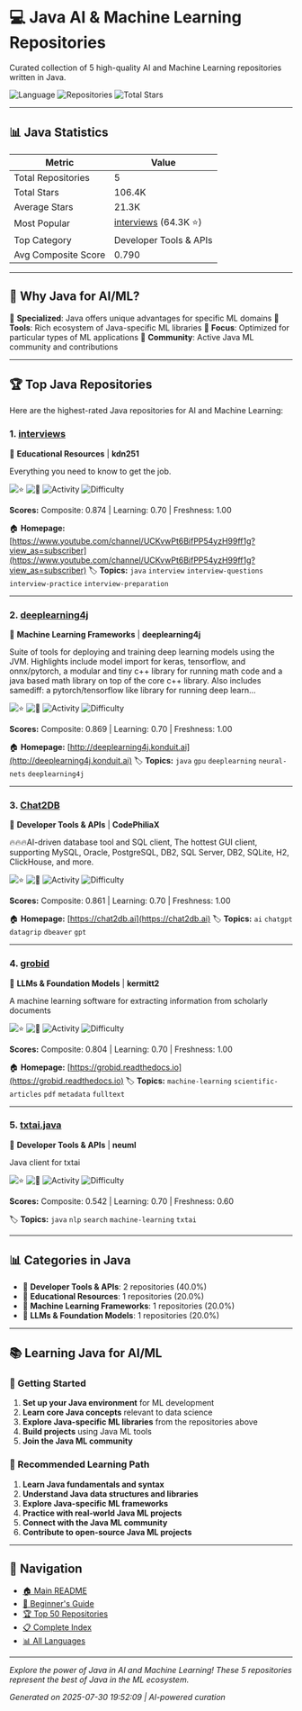 # 💻 Java AI & Machine Learning Repositories

Curated collection of 5 high-quality AI and Machine Learning repositories written in Java.

![Language](https://img.shields.io/badge/Language-Java-blue) ![Repositories](https://img.shields.io/badge/Repositories-5-green) ![Total Stars](https://img.shields.io/badge/Total%20Stars-106.4K-yellow)

---

## 📊 Java Statistics

| Metric | Value |
|--------|--------|
| Total Repositories | 5 |
| Total Stars | 106.4K |
| Average Stars | 21.3K |
| Most Popular | [interviews](https://github.com/kdn251/interviews) (64.3K ⭐) |
| Top Category | Developer Tools & APIs |
| Avg Composite Score | 0.790 |

---

## 🎯 Why Java for AI/ML?

💼 **Specialized**: Java offers unique advantages for specific ML domains
🔧 **Tools**: Rich ecosystem of Java-specific ML libraries
🎯 **Focus**: Optimized for particular types of ML applications
🌟 **Community**: Active Java ML community and contributions

---

## 🏆 Top Java Repositories

Here are the highest-rated Java repositories for AI and Machine Learning:

### 1. [interviews](https://github.com/kdn251/interviews)

🔧 **Educational Resources** | **kdn251**

Everything you need to know to get the job.

![⭐](https://img.shields.io/badge/%E2%AD%90-64.3K-yellow) ![🍴](https://img.shields.io/badge/%F0%9F%8D%B4-12.9K-blue) ![Activity](https://img.shields.io/badge/Activity-Very%20Active-brightgreen) ![Difficulty](https://img.shields.io/badge/Difficulty-Intermediate-yellow)

**Scores:** Composite: 0.874 | Learning: 0.70 | Freshness: 1.00

🏠 **Homepage:** [https://www.youtube.com/channel/UCKvwPt6BifPP54yzH99ff1g?view_as=subscriber](https://www.youtube.com/channel/UCKvwPt6BifPP54yzH99ff1g?view_as=subscriber)
🏷️ **Topics:** `java` `interview` `interview-questions` `interview-practice` `interview-preparation`

---

### 2. [deeplearning4j](https://github.com/deeplearning4j/deeplearning4j)

🔧 **Machine Learning Frameworks** | **deeplearning4j**

Suite of tools for deploying and training deep learning models using the JVM. Highlights include model import for keras, tensorflow, and onnx/pytorch, a modular and tiny c++ library for running math code and a java based math library on top of the core c++ library. Also includes samediff: a pytorch/tensorflow like library for running deep learn...

![⭐](https://img.shields.io/badge/%E2%AD%90-14.1K-yellow) ![🍴](https://img.shields.io/badge/%F0%9F%8D%B4-3.9K-blue) ![Activity](https://img.shields.io/badge/Activity-Very%20Active-brightgreen) ![Difficulty](https://img.shields.io/badge/Difficulty-Intermediate-yellow)

**Scores:** Composite: 0.869 | Learning: 0.70 | Freshness: 1.00

🏠 **Homepage:** [http://deeplearning4j.konduit.ai](http://deeplearning4j.konduit.ai)
🏷️ **Topics:** `java` `gpu` `deeplearning` `neural-nets` `deeplearning4j`

---

### 3. [Chat2DB](https://github.com/CodePhiliaX/Chat2DB)

🔧 **Developer Tools & APIs** | **CodePhiliaX**

🔥🔥🔥AI-driven database tool and SQL client, The hottest GUI client, supporting MySQL, Oracle, PostgreSQL, DB2, SQL Server, DB2, SQLite, H2, ClickHouse, and more.

![⭐](https://img.shields.io/badge/%E2%AD%90-23.8K-yellow) ![🍴](https://img.shields.io/badge/%F0%9F%8D%B4-2.6K-blue) ![Activity](https://img.shields.io/badge/Activity-Very%20Active-brightgreen) ![Difficulty](https://img.shields.io/badge/Difficulty-Intermediate-yellow)

**Scores:** Composite: 0.861 | Learning: 0.70 | Freshness: 1.00

🏠 **Homepage:** [https://chat2db.ai](https://chat2db.ai)
🏷️ **Topics:** `ai` `chatgpt` `datagrip` `dbeaver` `gpt`

---

### 4. [grobid](https://github.com/kermitt2/grobid)

🔧 **LLMs & Foundation Models** | **kermitt2**

A machine learning software for extracting information from scholarly documents

![⭐](https://img.shields.io/badge/%E2%AD%90-4.2K-yellow) ![🍴](https://img.shields.io/badge/%F0%9F%8D%B4-499-blue) ![Activity](https://img.shields.io/badge/Activity-Very%20Active-brightgreen) ![Difficulty](https://img.shields.io/badge/Difficulty-Intermediate-yellow)

**Scores:** Composite: 0.804 | Learning: 0.70 | Freshness: 1.00

🏠 **Homepage:** [https://grobid.readthedocs.io](https://grobid.readthedocs.io)
🏷️ **Topics:** `machine-learning` `scientific-articles` `pdf` `metadata` `fulltext`

---

### 5. [txtai.java](https://github.com/neuml/txtai.java)

🔧 **Developer Tools & APIs** | **neuml**

Java client for txtai

![⭐](https://img.shields.io/badge/%E2%AD%90-38-yellow) ![🍴](https://img.shields.io/badge/%F0%9F%8D%B4-5-blue) ![Activity](https://img.shields.io/badge/Activity-Moderate-yellow) ![Difficulty](https://img.shields.io/badge/Difficulty-Advanced-red)

**Scores:** Composite: 0.542 | Learning: 0.70 | Freshness: 0.60

🏷️ **Topics:** `java` `nlp` `search` `machine-learning` `txtai`

---

## 📊 Categories in Java

- 🔧 **Developer Tools & APIs**: 2 repositories (40.0%)
- 🔧 **Educational Resources**: 1 repositories (20.0%)
- 🔧 **Machine Learning Frameworks**: 1 repositories (20.0%)
- 🔧 **LLMs & Foundation Models**: 1 repositories (20.0%)

---

## 📚 Learning Java for AI/ML

### 🎯 Getting Started
1. **Set up your Java environment** for ML development
2. **Learn core Java concepts** relevant to data science
3. **Explore Java-specific ML libraries** from the repositories above
4. **Build projects** using Java ML tools
5. **Join the Java ML community**

### 📖 Recommended Learning Path
1. **Learn Java fundamentals and syntax**
2. **Understand Java data structures and libraries**
3. **Explore Java-specific ML frameworks**
4. **Practice with real-world Java ML projects**
5. **Connect with the Java ML community**
6. **Contribute to open-source Java ML projects**

---

## 🧭 Navigation

- [🏠 Main README](../OVERVIEW.md)
- [🔰 Beginner's Guide](../BEGINNER_GUIDE.md)
- [🏆 Top 50 Repositories](../TOP_REPOSITORIES.md)
- [📋 Complete Index](../INDEX.md)
- [📊 All Languages](../OVERVIEW.md#-programming-languages)

---

*Explore the power of Java in AI and Machine Learning! These 5 repositories represent the best of Java in the ML ecosystem.*

*Generated on 2025-07-30 19:52:09 | AI-powered curation*
